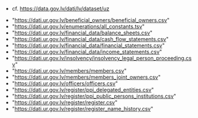 

* cf. https://data.gov.lv/dati/lv/dataset/uz 


- "https://dati.ur.gov.lv/beneficial_owners/beneficial_owners.csv"
- "https://dati.ur.gov.lv/enumerations/all_constants.tsv"
- "https://dati.ur.gov.lv/financial_data/balance_sheets.csv"
- "https://dati.ur.gov.lv/financial_data/cash_flow_statements.csv"
- "https://dati.ur.gov.lv/financial_data/financial_statements.csv"
- "https://dati.ur.gov.lv/financial_data/income_statements.csv"
- "https://dati.ur.gov.lv/insolvency/insolvency_legal_person_proceeding.csv"
- "https://dati.ur.gov.lv/members/members.csv"
- "https://dati.ur.gov.lv/members/members_joint_owners.csv"
- "https://dati.ur.gov.lv/officers/officers.csv"
- "https://dati.ur.gov.lv/register/ppi_delegated_entities.csv"
- "https://dati.ur.gov.lv/register/ppi_public_persons_institutions.csv"
- "https://dati.ur.gov.lv/register/register.csv"
- "https://dati.ur.gov.lv/register/register_name_history.csv"